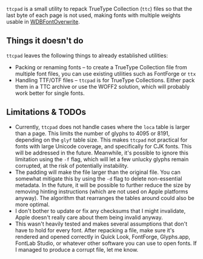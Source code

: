
`ttcpad` is a small utility to repack TrueType Collection (`ttc`) files so that the last byte of each page is not used, making fonts with multiple weights usable in [WDBFontOverwrite](https://github.com/zhuowei/WDBFontOverwrite).

## Things it doesn't do

`ttcpad` leaves the following things to already established utilities:
* Packing or renaming fonts – to create a TrueType Collection file from multiple font files, you can use existing utilities such as FontForge or `ttx`
* Handling TTF/OTF files – `ttcpad` is for TrueType Collections. Either pack them in a TTC archive or use the WOFF2 solution, which will probably work better for single fonts.

## Limitations & TODOs

* Currently, `ttcpad` does not handle cases where the `loca` table is larger than a page. This limits the number of glyphs to 4095 or 8191, depending on the `glyf` table size. This makes `ttcpad` not practical for fonts with large Unicode coverage, and specifically for CJK fonts. This will be addressed in the future. Meanwhile, it's possible to ignore this limitation using the `-f` flag, which will let a few unlucky glyphs remain corrupted, at the risk of potentially instability.
* The padding will make the file larger than the original file. You can somewhat mitigate this by using the `-d` flag to delete non-essential metadata. In the future, it will be possible to further reduce the size by removing hinting instructions (which are not used on Apple platforms anyway). The algorithm that rearranges the tables around could also be more optimal.
* I don't bother to update or fix any checksums that I might invalidate, Apple doesn't really care about them being invalid anyway.
* This wasn't heavily tested and makes several assumptions that don't have to hold for every font. After repacking a file, make sure it's rendered and opened correctly in Quick Look, FontForge, Glyphs.app, FontLab Studio, or whatever other software you can use to open fonts. If I managed to produce a corrupt file, let me know.